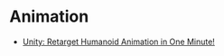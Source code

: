 # Animation

- [Unity: Retarget Humanoid Animation in One Minute!](https://www.youtube.com/watch?v=9ndQdcgJ35s&ab_channel=DustinMorman)
